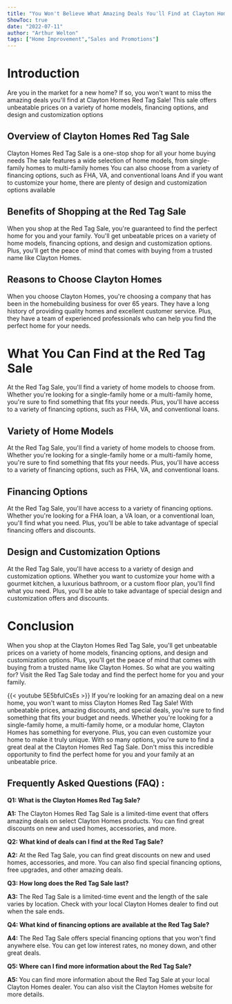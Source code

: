```yaml
---
title: "You Won't Believe What Amazing Deals You'll Find at Clayton Homes Red Tag Sale!"
ShowToc: true 
date: "2022-07-11"
author: "Arthur Welton" 
tags: ["Home Improvement","Sales and Promotions"]
---
```

# Introduction 
Are you in the market for a new home? If so, you won't want to miss the amazing deals you'll find at Clayton Homes Red Tag Sale! This sale offers unbeatable prices on a variety of home models, financing options, and design and customization options 

## Overview of Clayton Homes Red Tag Sale
Clayton Homes Red Tag Sale is a one-stop shop for all your home buying needs The sale features a wide selection of home models, from single-family homes to multi-family homes You can also choose from a variety of financing options, such as FHA, VA, and conventional loans And if you want to customize your home, there are plenty of design and customization options available 

## Benefits of Shopping at the Red Tag Sale
When you shop at the Red Tag Sale, you're guaranteed to find the perfect home for you and your family. You'll get unbeatable prices on a variety of home models, financing options, and design and customization options. Plus, you'll get the peace of mind that comes with buying from a trusted name like Clayton Homes. 

## Reasons to Choose Clayton Homes
When you choose Clayton Homes, you're choosing a company that has been in the homebuilding business for over 65 years. They have a long history of providing quality homes and excellent customer service. Plus, they have a team of experienced professionals who can help you find the perfect home for your needs. 

# What You Can Find at the Red Tag Sale
At the Red Tag Sale, you'll find a variety of home models to choose from. Whether you're looking for a single-family home or a multi-family home, you're sure to find something that fits your needs. Plus, you'll have access to a variety of financing options, such as FHA, VA, and conventional loans. 

## Variety of Home Models
At the Red Tag Sale, you'll find a variety of home models to choose from. Whether you're looking for a single-family home or a multi-family home, you're sure to find something that fits your needs. Plus, you'll have access to a variety of financing options, such as FHA, VA, and conventional loans. 

## Financing Options
At the Red Tag Sale, you'll have access to a variety of financing options. Whether you're looking for a FHA loan, a VA loan, or a conventional loan, you'll find what you need. Plus, you'll be able to take advantage of special financing offers and discounts. 

## Design and Customization Options
At the Red Tag Sale, you'll have access to a variety of design and customization options. Whether you want to customize your home with a gourmet kitchen, a luxurious bathroom, or a custom floor plan, you'll find what you need. Plus, you'll be able to take advantage of special design and customization offers and discounts. 

# Conclusion
When you shop at the Clayton Homes Red Tag Sale, you'll get unbeatable prices on a variety of home models, financing options, and design and customization options. Plus, you'll get the peace of mind that comes with buying from a trusted name like Clayton Homes. So what are you waiting for? Visit the Red Tag Sale today and find the perfect home for you and your family.

{{< youtube 5E5bfulCsEs >}} 
If you're looking for an amazing deal on a new home, you won't want to miss Clayton Homes Red Tag Sale! With unbeatable prices, amazing discounts, and special deals, you're sure to find something that fits your budget and needs. Whether you're looking for a single-family home, a multi-family home, or a modular home, Clayton Homes has something for everyone. Plus, you can even customize your home to make it truly unique. With so many options, you're sure to find a great deal at the Clayton Homes Red Tag Sale. Don't miss this incredible opportunity to find the perfect home for you and your family at an unbeatable price.

## Frequently Asked Questions (FAQ) :
**Q1: What is the Clayton Homes Red Tag Sale?**

**A1:** The Clayton Homes Red Tag Sale is a limited-time event that offers amazing deals on select Clayton Homes products. You can find great discounts on new and used homes, accessories, and more. 

**Q2: What kind of deals can I find at the Red Tag Sale?**

**A2:** At the Red Tag Sale, you can find great discounts on new and used homes, accessories, and more. You can also find special financing options, free upgrades, and other amazing deals. 

**Q3: How long does the Red Tag Sale last?**

**A3:** The Red Tag Sale is a limited-time event and the length of the sale varies by location. Check with your local Clayton Homes dealer to find out when the sale ends. 

**Q4: What kind of financing options are available at the Red Tag Sale?**

**A4:** The Red Tag Sale offers special financing options that you won't find anywhere else. You can get low interest rates, no money down, and other great deals. 

**Q5: Where can I find more information about the Red Tag Sale?**

**A5:** You can find more information about the Red Tag Sale at your local Clayton Homes dealer. You can also visit the Clayton Homes website for more details.



